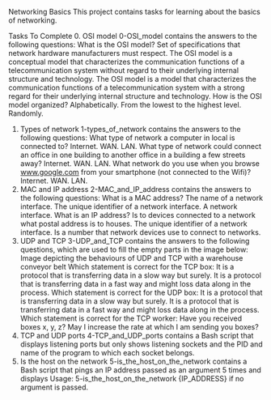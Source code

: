 Networking Basics
This project contains tasks for learning about the basics of networking.

Tasks To Complete
 0. OSI model
0-OSI_model contains the answers to the following questions:
What is the OSI model?
Set of specifications that network hardware manufacturers must respect.
The OSI model is a conceptual model that characterizes the communication functions of a telecommunication system without regard to their underlying internal structure and technology.
The OSI model is a model that characterizes the communication functions of a telecommunication system with a strong regard for their underlying internal structure and technology.
How is the OSI model organized?
Alphabetically.
From the lowest to the highest level.
Randomly.
 1. Types of network
1-types_of_network contains the answers to the following questions:
What type of network a computer in local is connected to?
Internet.
WAN.
LAN.
What type of network could connect an office in one building to another office in a building a few streets away?
Internet.
WAN.
LAN.
What network do you use when you browse www.google.com from your smartphone (not connected to the Wifi)?
Internet.
WAN.
LAN.
 2. MAC and IP address
2-MAC_and_IP_address contains the answers to the following questions:
What is a MAC address?
The name of a network interface.
The unique identifier of a network interface.
A network interface.
What is an IP address?
Is to devices connected to a network what postal address is to houses.
The unique identifier of a network interface.
Is a number that network devices use to connect to networks.
 3. UDP and TCP
3-UDP_and_TCP contains the answers to the following questions, which are used to fill the empty parts in the image below: Image depicting the behaviours of UDP and TCP with a warehouse conveyor belt
Which statement is correct for the TCP box:
It is a protocol that is transferring data in a slow way but surely.
It is a protocol that is transferring data in a fast way and might loss data along in the process.
Which statement is correct for the UDP box:
It is a protocol that is transferring data in a slow way but surely.
It is a protocol that is transferring data in a fast way and might loss data along in the process.
Which statement is correct for the TCP worker:
Have you received boxes x, y, z?
May I increase the rate at which I am sending you boxes?
 4. TCP and UDP ports
4-TCP_and_UDP_ports contains a Bash script that displays listening ports but only shows listening sockets and the PID and name of the program to which each socket belongs.
 5. Is the host on the network
5-is_the_host_on_the_network contains a Bash script that pings an IP address passed as an argument 5 times and displays Usage: 5-is_the_host_on_the_network {IP_ADDRESS} if no argument is passed.
